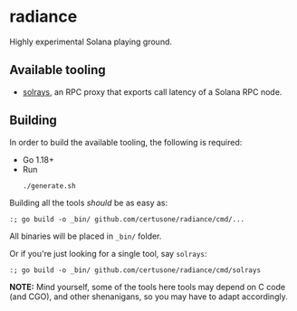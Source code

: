# radiance #

Highly experimental Solana playing ground.

## Available tooling ##

- [solrays](cmd/solrays), an RPC proxy that exports call latency of a Solana RPC node.

## Building ##

In order to build the available tooling, the following is required:
- Go 1.18+
- Run
  ```
  ./generate.sh
  ```

Building all the tools _should_ be as easy as:
```
:; go build -o _bin/ github.com/certusone/radiance/cmd/...
```

All binaries will be placed in `_bin/` folder.

Or if you're just looking for a single tool, say `solrays`:
```
:; go build -o _bin/ github.com/certusone/radiance/cmd/solrays
```

**NOTE:** Mind yourself, some of the tools here tools may depend on C code (and CGO), and other shenanigans,
so you may have to adapt accordingly.